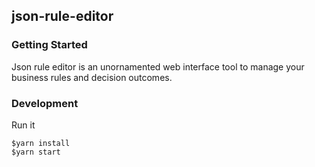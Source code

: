 ## json-rule-editor

### Getting Started

Json rule editor is an unornamented web interface tool to manage your business rules and decision outcomes.

### Development

Run it

```
$yarn install
$yarn start
```
